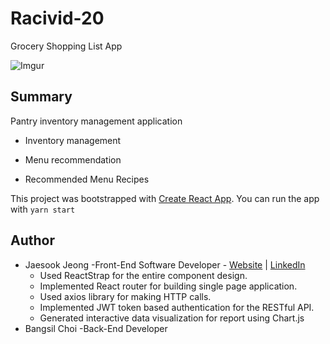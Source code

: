 # Racivid-20

 Grocery Shopping List App

![Imgur](https://i.imgur.com/qP63N42.gif)

## Summary

Pantry inventory management application

* Inventory management

* Menu recommendation

* Recommended Menu Recipes

This project was bootstrapped with [Create React App](https://github.com/facebook/create-react-app).
You can run the app with `yarn start`

## Author
* Jaesook Jeong -Front-End Software Developer - [Website](https://domo9293.github.io/portfolio) | [LinkedIn](https://www.linkedin.com/in/jaesook-jeong-7499b71aa) 
  * Used ReactStrap for the entire component design.
  * Implemented React router for building single page application.
  * Used axios library for making HTTP calls.
  * Implemented JWT token based authentication for the RESTful API.
  * Generated interactive data visualization for report using Chart.js   
* Bangsil Choi -Back-End Developer 
